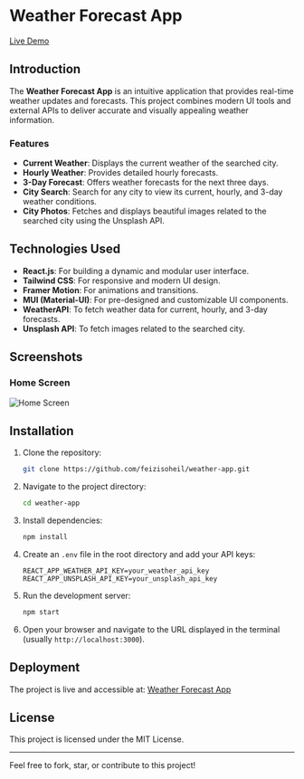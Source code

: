 # Weather Forecast App

[Live Demo](https://feizisoheil.github.io/weather-app/)

## Introduction
The **Weather Forecast App** is an intuitive application that provides real-time weather updates and forecasts. This project combines modern UI tools and external APIs to deliver accurate and visually appealing weather information.

### Features
- **Current Weather**: Displays the current weather of the searched city.
- **Hourly Weather**: Provides detailed hourly forecasts.
- **3-Day Forecast**: Offers weather forecasts for the next three days.
- **City Search**: Search for any city to view its current, hourly, and 3-day weather conditions.
- **City Photos**: Fetches and displays beautiful images related to the searched city using the Unsplash API.

## Technologies Used
- **React.js**: For building a dynamic and modular user interface.
- **Tailwind CSS**: For responsive and modern UI design.
- **Framer Motion**: For animations and transitions.
- **MUI (Material-UI)**: For pre-designed and customizable UI components.
- **WeatherAPI**: To fetch weather data for current, hourly, and 3-day forecasts.
- **Unsplash API**: To fetch images related to the searched city.

## Screenshots

### Home Screen
![Home Screen](https://github.com/user-attachments/assets/e6fcfca7-705f-4438-a88e-7148278d21f3)


## Installation
1. Clone the repository:
   ```bash
   git clone https://github.com/feizisoheil/weather-app.git
   ```
2. Navigate to the project directory:
   ```bash
   cd weather-app
   ```
3. Install dependencies:
   ```bash
   npm install
   ```
4. Create an `.env` file in the root directory and add your API keys:
   ```env
   REACT_APP_WEATHER_API_KEY=your_weather_api_key
   REACT_APP_UNSPLASH_API_KEY=your_unsplash_api_key
   ```
5. Run the development server:
   ```bash
   npm start
   ```
6. Open your browser and navigate to the URL displayed in the terminal (usually `http://localhost:3000`).

## Deployment
The project is live and accessible at: [Weather Forecast App](https://feizisoheil.github.io/weather-app/)

## License
This project is licensed under the MIT License.

---
Feel free to fork, star, or contribute to this project!

